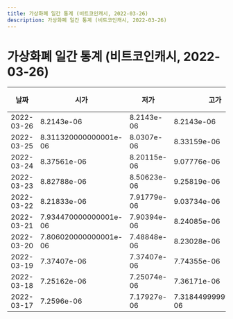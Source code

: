 ```yaml
---
title: 가상화폐 일간 통계 (비트코인캐시, 2022-03-26)
description: 가상화폐 일간 통계 (비트코인캐시, 2022-03-26)
---
```


가상화폐 일간 통계 (비트코인캐시, 2022-03-26)
===

|날짜|시가|저가|고가|종가|비고|
|--|--|--|--|--|--|
|2022-03-26|8.2143e-06|8.2143e-06|8.2143e-06|8.2143e-06|    |
|2022-03-25|8.311320000000001e-06|8.0307e-06|8.33159e-06|8.33159e-06|    |
|2022-03-24|8.37561e-06|8.20115e-06|9.07776e-06|8.23255e-06|    |
|2022-03-23|8.82788e-06|8.50623e-06|9.25819e-06|8.50623e-06|    |
|2022-03-22|8.21833e-06|7.91779e-06|9.03734e-06|8.877569999999999e-06|    |
|2022-03-21|7.934470000000001e-06|7.90394e-06|8.24085e-06|8.23813e-06|    |
|2022-03-20|7.806020000000001e-06|7.48848e-06|8.23028e-06|7.99293e-06|    |
|2022-03-19|7.37407e-06|7.37407e-06|7.74355e-06|7.74355e-06|    |
|2022-03-18|7.25162e-06|7.25074e-06|7.36171e-06|7.36171e-06|    |
|2022-03-17|7.2596e-06|7.17927e-06|7.318449999999999e-06|7.20956e-06|    |
